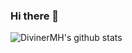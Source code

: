 ### Hi there 👋
![DivinerMH's github stats](https://github-readme-stats.vercel.app/api?username=DivinerMH&show_icons=true&theme=radical)

<!--
**DivinerMH/DivinerMH** is a ✨ _special_ ✨ repository because its `README.md` (this file) appears on your GitHub profile.

Here are some ideas to get you started:

- 🔭 I’m currently working on ...
- 🌱 I’m currently learning ...
- 👯 I’m looking to collaborate on ...
- 🤔 I’m looking for help with ...
- 💬 Ask me about ...
- 📫 How to reach me: ...
- 😄 Pronouns: ...
- ⚡ Fun fact: ...
-->
